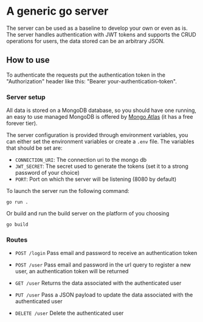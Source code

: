 # A generic go server

The server can be used as a baseline to develop your own or even as is. The server handles authentication with JWT tokens and supports the CRUD operations for users, the data stored can be an arbitrary JSON.

## How to use

To authenticate the requests put the authentication token in the "Authorization" header like this: "Bearer your-authentication-token".

### Server setup

All data is stored on a MongoDB database, so you should have one running, an easy to use managed MongoDB is offered by [Mongo Atlas](https://www.mongodb.com/cloud/atlas) (it has a free forever tier).

The server configuration is provided through environment variables, you can either set the environment variables or create a `.env` file. The variables that should be set are:

-   `CONNECTION_URI`: The connection uri to the mongo db
-   `JWT_SECRET`: The secret used to generate the tokens (set it to a strong password of your choice)
-   `PORT`: Port on which the server will be listening (8080 by default)

To launch the server run the following command:

```
go run .
```

Or build and run the build server on the platform of you choosing

```
go build
```

### Routes

-   `POST /login` Pass email and password to receive an authentication token

-   `POST /user` Pass email and password in the url query to register a new user, an authentication token will be returned
-   `GET /user` Returns the data associated with the authenticated user
-   `PUT /user` Pass a JSON payload to update the data associated with the authenticated user
-   `DELETE /user` Delete the authenticated user
